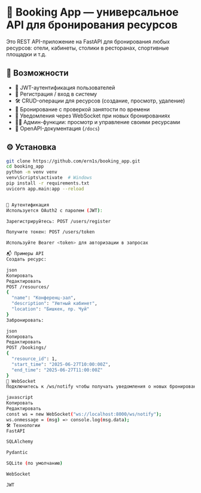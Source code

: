 # 🏨 Booking App — универсальное API для бронирования ресурсов

Это REST API-приложение на FastAPI для бронирования любых ресурсов: отели, кабинеты, столики в ресторанах, спортивные площадки и т.д.

## 🚀 Возможности

- 🔐 JWT-аутентификация пользователей
- 👤 Регистрация / вход в систему
- 🛠 CRUD-операции для ресурсов (создание, просмотр, удаление)
- 📅 Бронирование с проверкой занятости по времени
- 🔔 Уведомления через WebSocket при новых бронированиях
- 🧑‍💼 Админ-функции: просмотр и управление своими ресурсами
- 📄 OpenAPI-документация (`/docs`)

## ⚙️ Установка

```bash
git clone https://github.com/ern1s/booking_app.git
cd booking_app
python -m venv venv
venv\Scripts\activate  # Windows
pip install -r requirements.txt
uvicorn app.main:app --reload


🔑 Аутентификация
Используется OAuth2 с паролем (JWT):

Зарегистрируйтесь: POST /users/register

Получите токен: POST /users/token

Используйте Bearer <token> для авторизации в запросах

📬 Примеры API
Создать ресурс:

json
Копировать
Редактировать
POST /resources/
{
  "name": "Конференц-зал",
  "description": "Уютный кабинет",
  "location": "Бишкек, пр. Чуй"
}
Забронировать:

json
Копировать
Редактировать
POST /bookings/
{
  "resource_id": 1,
  "start_time": "2025-06-27T10:00:00Z",
  "end_time": "2025-06-27T11:00:00Z"
}
📡 WebSocket
Подключитесь к /ws/notify чтобы получать уведомления о новых бронированиях.

javascript
Копировать
Редактировать
const ws = new WebSocket("ws://localhost:8000/ws/notify");
ws.onmessage = (msg) => console.log(msg.data);
🛠 Технологии
FastAPI

SQLAlchemy

Pydantic

SQLite (по умолчанию)

WebSocket

JWT
